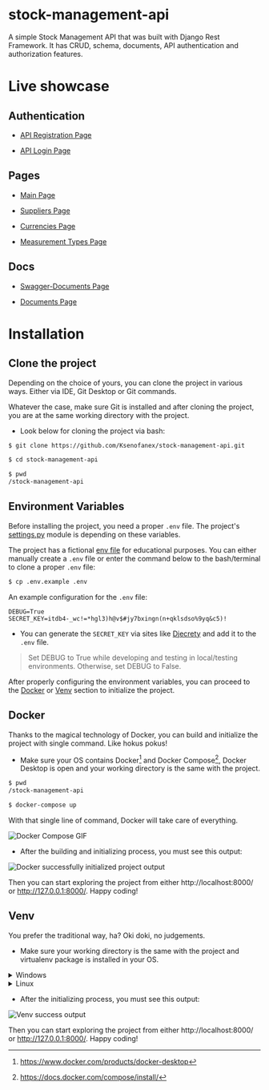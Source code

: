 # stock-management-api

A simple Stock Management API that was built with Django Rest Framework. It has CRUD, schema, documents, API authentication and authorization features.

# Live showcase

## Authentication


- [API Registration Page](https://stockmanagementksenofanex.herokuapp.com/api/v1/rest-auth/registration/) 

- [API Login Page](https://stockmanagementksenofanex.herokuapp.com/api-auth/login/?next=/api/v1/materials/) 


## Pages


- [Main Page](https://stockmanagementksenofanex.herokuapp.com/api/v1/materials/)

- [Suppliers Page](https://stockmanagementksenofanex.herokuapp.com/api/v1/suppliers/)

- [Currencies Page](https://stockmanagementksenofanex.herokuapp.com/api/v1/currencies/)

- [Measurement Types Page](https://stockmanagementksenofanex.herokuapp.com/api/v1/measurement-types/) 


## Docs


- [Swagger-Documents Page](https://stockmanagementksenofanex.herokuapp.com/swagger-docs/)

- [Documents Page](https://stockmanagementksenofanex.herokuapp.com/docs/)


# Installation

## Clone the project

Depending on the choice of yours, you can clone the project in various ways. Either via IDE, Git Desktop or Git commands.

Whatever the case, make sure Git is installed and after cloning the project, you are at the same working directory with the project.

- Look below for cloning the project via bash:

```bash
$ git clone https://github.com/Ksenofanex/stock-management-api.git

$ cd stock-management-api

$ pwd
/stock-management-api
```

## Environment Variables

Before installing the project, you need a proper `.env` file. The project's [settings.py](stockmanagement_project/settings.py) module is depending on these variables.

The project has a fictional [env file](.env.example) for educational purposes. You can either manually create a `.env` file or enter the command below to the bash/terminal to clone a proper `.env` file:

```bash
$ cp .env.example .env
```

An example configuration for the `.env` file:

```
DEBUG=True
SECRET_KEY=itdb4-_wc!=*hgl3)h@v$#jy7bxingn(n+qklsdso%9yq&c5)!
```

- You can generate the `SECRET_KEY` via sites like [Djecrety](https://djecrety.ir/) and add it to the `.env` file.

> Set DEBUG to True while developing and testing in local/testing environments. Otherwise, set DEBUG to False.

After properly configuring the environment variables, you can proceed to the [Docker](https://github.com/Ksenofanex/stock-management-api#docker) or [Venv](https://github.com/Ksenofanex/stock-management-api#venv) section to initialize the project.

## Docker

Thanks to the magical technology of Docker, you can build and initialize the project with single command. Like hokus pokus!

- Make sure your OS contains Docker[^1] and Docker Compose[^2], Docker Desktop is open and your working directory is the same with the project.

```bash
$ pwd
/stock-management-api

$ docker-compose up
```

With that single line of command, Docker will take care of everything.

![Docker Compose GIF](https://i.imgur.com/dD2iJ0k.gif)

- After the building and initializing process, you must see this output:

![Docker successfully initialized project output](https://i.imgur.com/K7FIMMK.png)

Then you can start exploring the project from either http://localhost:8000/ or http://127.0.0.1:8000/. Happy coding!

## Venv

You prefer the traditional way, ha? Oki doki, no judgements.

- Make sure your working directory is the same with the project and virtualenv package is installed in your OS.

<details>
<summary>Windows</summary>

```bash
> pwd
/stock-management-api

> pip install virtualenv

> virtualenv env

> .\env\Scripts\activate

> pip install -r requirements.txt

> python manage.py makemigrations

> python manage.py migrate

> python manage.py runserver
```

![Venv GIF](https://i.imgur.com/OJ8SwFC.gif)

</details>

<details>
<summary>Linux</summary>

```bash
$ pwd
/stock-management-api

$ pip3 install virtualenv

$ python3 -m venv env

$ source env/bin/activate

$ pip3 install requirements.txt

$ python3 manage.py makemigrations

$ python3 manage.py migrate

$ python3 manage.py runserver
```

</details>

- After the initializing process, you must see this output:

![Venv success output](https://i.imgur.com/k3zGPJ3.png)

Then you can start exploring the project from either http://localhost:8000/ or http://127.0.0.1:8000/. Happy coding!

[^1]: https://www.docker.com/products/docker-desktop
[^2]: https://docs.docker.com/compose/install/
